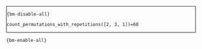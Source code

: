<div style="border:1px solid black;">

`{bm-disable-all}`

```
count_permutations_with_repetitions([2, 3, 1])=60
```

</div>

`{bm-enable-all}`

